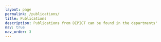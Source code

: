 ```yaml
---
layout: page
permalink: /publications/
title: Publications
description: Publications from DEPICT can be found in the departments' research registration system, PURE.
nav: true
nav_order: 3
---
```


<!-- _pages/publications.md -->
<div class="publications">

</div>
